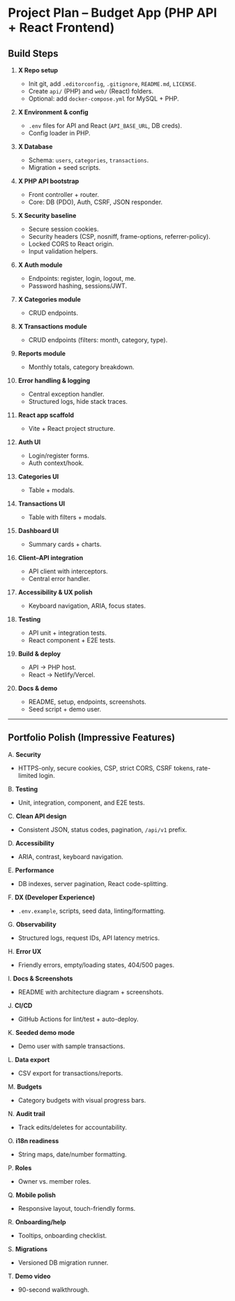 # Project Plan – Budget App (PHP API + React Frontend)

## Build Steps

1. **X Repo setup**
   - Init git, add `.editorconfig`, `.gitignore`, `README.md`, `LICENSE`.
   - Create `api/` (PHP) and `web/` (React) folders.
   - Optional: add `docker-compose.yml` for MySQL + PHP.

2. **X Environment & config**
   - `.env` files for API and React (`API_BASE_URL`, DB creds).
   - Config loader in PHP.

3. **X Database**
   - Schema: `users`, `categories`, `transactions`.
   - Migration + seed scripts.

4. **X PHP API bootstrap**
   - Front controller + router.
   - Core: DB (PDO), Auth, CSRF, JSON responder.

5. **X Security baseline**
   - Secure session cookies.
   - Security headers (CSP, nosniff, frame-options, referrer-policy).
   - Locked CORS to React origin.
   - Input validation helpers.

6. **X Auth module**
   - Endpoints: register, login, logout, me.
   - Password hashing, sessions/JWT.

7. **X Categories module**
   - CRUD endpoints.

8. **X Transactions module**
   - CRUD endpoints (filters: month, category, type).

9. **Reports module**
   - Monthly totals, category breakdown.

10. **Error handling & logging**
    - Central exception handler.
    - Structured logs, hide stack traces.

11. **React app scaffold**
    - Vite + React project structure.

12. **Auth UI**
    - Login/register forms.
    - Auth context/hook.

13. **Categories UI**
    - Table + modals.

14. **Transactions UI**
    - Table with filters + modals.

15. **Dashboard UI**
    - Summary cards + charts.

16. **Client–API integration**
    - API client with interceptors.
    - Central error handler.

17. **Accessibility & UX polish**
    - Keyboard navigation, ARIA, focus states.

18. **Testing**
    - API unit + integration tests.
    - React component + E2E tests.

19. **Build & deploy**
    - API → PHP host.
    - React → Netlify/Vercel.

20. **Docs & demo**
    - README, setup, endpoints, screenshots.
    - Seed script + demo user.

---

## Portfolio Polish (Impressive Features)

A. **Security**
   - HTTPS-only, secure cookies, CSP, strict CORS, CSRF tokens, rate-limited login.

B. **Testing**
   - Unit, integration, component, and E2E tests.

C. **Clean API design**
   - Consistent JSON, status codes, pagination, `/api/v1` prefix.

D. **Accessibility**
   - ARIA, contrast, keyboard navigation.

E. **Performance**
   - DB indexes, server pagination, React code-splitting.

F. **DX (Developer Experience)**
   - `.env.example`, scripts, seed data, linting/formatting.

G. **Observability**
   - Structured logs, request IDs, API latency metrics.

H. **Error UX**
   - Friendly errors, empty/loading states, 404/500 pages.

I. **Docs & Screenshots**
   - README with architecture diagram + screenshots.

J. **CI/CD**
   - GitHub Actions for lint/test + auto-deploy.

K. **Seeded demo mode**
   - Demo user with sample transactions.

L. **Data export**
   - CSV export for transactions/reports.

M. **Budgets**
   - Category budgets with visual progress bars.

N. **Audit trail**
   - Track edits/deletes for accountability.

O. **i18n readiness**
   - String maps, date/number formatting.

P. **Roles**
   - Owner vs. member roles.

Q. **Mobile polish**
   - Responsive layout, touch-friendly forms.

R. **Onboarding/help**
   - Tooltips, onboarding checklist.

S. **Migrations**
   - Versioned DB migration runner.

T. **Demo video**
   - 90-second walkthrough.
